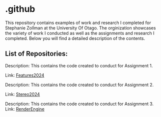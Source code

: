 # .github 
This repository contains examples of work and research I completed for Stephanie Zollman at the University Of Otago. The orginization showcases the variety of work I conducted as well as the assignments and research I completed. Below you will find a detailed description of the contents.

## List of Repositories:

Description: This contains the code created to conduct for Assignment 1.

Link: [Features2024](https://github.com/University-Of-Otago-COMP342/Features2024)

Description: This contains the code created to conduct for Assignment 2.

Link: [Stereo2024](https://github.com/University-Of-Otago-COMP342/stereo2024)

Description: This contains the code created to conduct for Assignment 3.
Link: [RenderEngine](https://github.com/University-Of-Otago-COMP342/RenderEngine)
